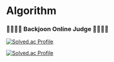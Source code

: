 # Algorithm

### 🌱👩🏻‍💻 Backjoon Online Judge 👩🏻‍💻🌱 </br>

[![Solved.ac Profile](http://mazassumnida.wtf/api/mini/generate_badge?boj=lrycro)](https://solved.ac/lrycro) </br>

[![Solved.ac Profile](http://mazassumnida.wtf/api/v2/generate_badge?boj=lrycro)](https://solved.ac/lrycro)
